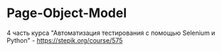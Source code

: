 # Page-Object-Model
4 часть курса "Автоматизация тестирования с помощью Selenium и Python" - https://stepik.org/course/575
